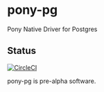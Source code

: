 # pony-pg

Pony Native Driver for Postgres

## Status

[![CircleCI](https://circleci.com/gh/redvers/pony-pg.svg?style=svg)](https://circleci.com/gh/redvers/pony-pg)

pony-pg is pre-alpha software.

